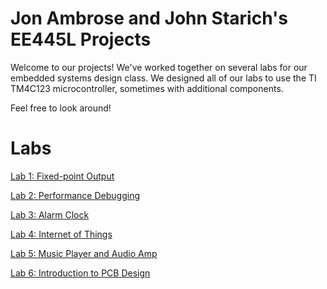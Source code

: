 # Jon Ambrose and John Starich's EE445L Projects

Welcome to our projects! We've worked together on several labs for our embedded systems design class. We designed all of our labs to use the TI TM4C123 microcontroller, sometimes with additional components.

Feel free to look around!

# Labs

[Lab 1: Fixed-point Output](Lab1/README.md)

[Lab 2: Performance Debugging](Lab2/README.md)

[Lab 3: Alarm Clock](Lab3/README.md)

[Lab 4: Internet of Things](Lab4/README.md)

[Lab 5: Music Player and Audio Amp](Lab5/README.md)

[Lab 6: Introduction to PCB Design](Lab6/README.md)
